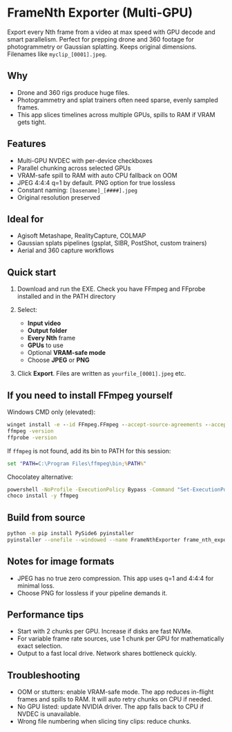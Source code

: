 # FrameNth Exporter (Multi-GPU)

Export every Nth frame from a video at max speed with GPU decode and smart parallelism. Perfect for prepping drone and 360 footage for photogrammetry or Gaussian splatting. Keeps original dimensions. Filenames like `myclip_[0001].jpeg`.

## Why

* Drone and 360 rigs produce huge files.
* Photogrammetry and splat trainers often need sparse, evenly sampled frames.
* This app slices timelines across multiple GPUs, spills to RAM if VRAM gets tight.

## Features

* Multi-GPU NVDEC with per-device checkboxes
* Parallel chunking across selected GPUs
* VRAM-safe spill to RAM with auto CPU fallback on OOM
* JPEG 4:4:4 q=1 by default. PNG option for true lossless
* Constant naming: `[basename]_[####].jpeg`
* Original resolution preserved

## Ideal for

* Agisoft Metashape, RealityCapture, COLMAP
* Gaussian splats pipelines (gsplat, SIBR, PostShot, custom trainers)
* Aerial and 360 capture workflows

## Quick start

1. Download and run the EXE. Check you have FFmpeg and FFprobe installed and in the PATH directory

2. Select:

   * **Input video**
   * **Output folder**
   * **Every Nth** frame
   * **GPUs** to use
   * Optional **VRAM-safe mode**
   * Choose **JPEG** or **PNG**

3. Click **Export**. Files are written as `yourfile_[0001].jpeg` etc.

## If you need to install FFmpeg yourself

Windows CMD only (elevated):

```cmd
winget install -e --id FFmpeg.FFmpeg --accept-source-agreements --accept-package-agreements
ffmpeg -version
ffprobe -version
```

If `ffmpeg` is not found, add its bin to PATH for this session:

```cmd
set "PATH=C:\Program Files\ffmpeg\bin;%PATH%"
```

Chocolatey alternative:

```cmd
powershell -NoProfile -ExecutionPolicy Bypass -Command "Set-ExecutionPolicy Bypass -Scope Process -Force; [System.Net.ServicePointManager]::SecurityProtocol=3072; iex ((New-Object System.Net.WebClient).DownloadString('https://community.chocolatey.org/install.ps1'))"
choco install -y ffmpeg
```

## Build from source

```bash
python -m pip install PySide6 pyinstaller
pyinstaller --onefile --windowed --name FrameNthExporter frame_nth_exporter_multi_gpu.py
```

## Notes for image formats

* JPEG has no true zero compression. This app uses q=1 and 4:4:4 for minimal loss.
* Choose PNG for lossless if your pipeline demands it.

## Performance tips

* Start with 2 chunks per GPU. Increase if disks are fast NVMe.
* For variable frame rate sources, use 1 chunk per GPU for mathematically exact selection.
* Output to a fast local drive. Network shares bottleneck quickly.

## Troubleshooting

* OOM or stutters: enable VRAM-safe mode. The app reduces in-flight frames and spills to RAM. It will auto retry chunks on CPU if needed.
* No GPU listed: update NVIDIA driver. The app falls back to CPU if NVDEC is unavailable.
* Wrong file numbering when slicing tiny clips: reduce chunks.
